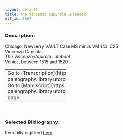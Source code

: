 ```yaml
---
layout: default
title: The Vincenzo Capirola Lutebook
utl_id: 2867
---
```


### Description:

Chicago, Newberry VAULT Case MS minus VM 140 .C25<br>
Vincenzo Capirola<br>
_The Vincenzo Capirola Lutebook_<br>
Venice, between 1515 and 1520

<table border="0.5" cellpadding="1" cellspacing="1" style="width: 200px; background-color:#F8F8F8;"><tbody><tr><td>Go to [Transcription](https://italian-paleography.library.utoronto.ca/content/transcript_IP_027)<br>
Go to [Manuscript](https://italian-paleography.library.utoronto.ca/islandora/object/italianpaleography%3AIP_027) page</td></tr></tbody></table> 

### Selected Bibliography:

Item fully digitized [here](http://collections.carli.illinois.edu/cdm/ref/collection/nby_music/id/1167).

